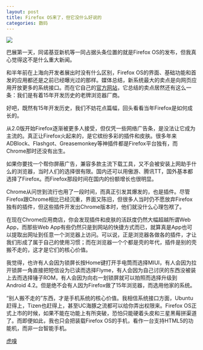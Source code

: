 ```yaml
---
layout: post
title: Firefox OS来了，但它没什么好说的
categories: 数码
---
```

![](https://ws1.sinaimg.cn/large/4b91f9d5gy1fvm470vdrij20ft0fhake.jpg)

巴展第一天，同诺基亚新机等一同占据头条位置的就是Firefox OS的发布，但我真心觉得这不是什么重大新闻。

和半年前在上海向开发者展出时没有什么区别，Firefox OS的界面、基础功能和首发的应用都还是之前已经曝光过的那样。媒体总结，新系统最大的卖点是向网页应用开放更多的系统接口。而在它自己的[官方网站](http://www.mozilla.org/en-US/firefox/partners/#)，它总结的卖点居然还有这么一条：我们是有着15年开发历史的老牌浏览器厂商。

好吧，既然有15年开发历史，我们不妨花点篇幅，回头看看当年Firefox是如何成长的。

从2.0版开始Firefox逐渐被更多人接受，但仅凭一些网络广告条，是没法让它成为主流的。真正让Firefox火起来的，是它缤纷多彩的插件和皮肤。很多年来ADBlock、Flashgot、Greasemonkey等神插件都是Firefox平台独有，而Chrome那时还没有出生。

如果你要找一个帮你屏蔽广告，兼容多款主流下载工具，又不会被安装上网助手什么的浏览器，当时人们的选择很有限。国内还可以用傲游、腾讯TT，国外基本都选择了Firefox。而Firefox那段时间在国内的份额增长也很明显。

Chrome从问世到流行也用了一段时间，而真正引发其爆发的，也是插件。尽管Firefox跟Chrome相比已经沉重，界面又陈旧，但很多人当时仍不愿放弃Firefox独有的插件，但这些插件开发出Chrome版本时，他们就没什么心理包袱了。

在现在Chrome应用商店，你会发现插件和皮肤的活跃度仍然大幅超越所谓Web App，而那些Web App有些仍然只是到网站的快捷方式而已，就算真是App也可以提取出网址到任意一个浏览器上访问。可以说，正是浏览器各做各的插件，才让我们形成了属于自己的使用习惯；而在浏览器一个个都是壳的年代，插件是别的壳搬不走的，这才是它们的核心价值。

我觉得，也许有人会因为锁屏长按Home键打开手电筒而选择MIUI，有人会因为拉开锁屏一角直接把短信设为已读而选择Flyme，有人会因为自己讨厌的东西没被装上去而选择锤子ROM，有人会因为向右一划锁屏就可以拍照而选择升级到Android 4.2。但是绝不会有人因为Firefox做了15年浏览器，而选用他家的系统。

“别人搬不走的”东西，才是手机系统的核心价值。我相信系统接口方面，Ubuntu赶得上，Tizen也赶得上，甚至UC海豚之流都可以给你弄出权限来。Firefox OS正式上市的时候，如果不能在功能上有所突破，恐怕只能硬着头皮和三星黑莓拼渠道了。而即便如此，我也只会把装载Firefox OS的手机，看作一台支持HTML5的功能机，而非一台智能手机。

[虎嗅](https://www.huxiu.com/article/10591.html)